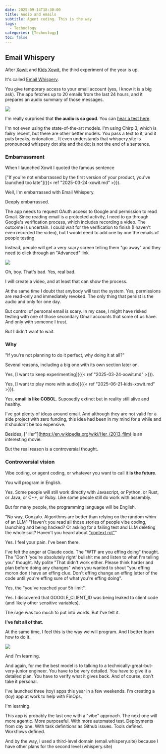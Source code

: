 ```yaml
---
date: 2025-09-14T18:30:00
title: Audio and emails
subtitle: Agent coding. This is the way
tags:
  - Technology
categories: [Technology]
toc: false
---
```


## Email Whispery

After [Xowit](https://xowit.com) and [Kids Xowit](https://kids.xowit.com), the third experiment of the year is up.

It's called [Email Whispery](https://email.whispery.site/).

You give temporary access to your email account (yes, I know it is a big ask). The app fetches up to 20 emails from the last 24 hours, and it prepares an audio summary of those messages.

![](/img/result-email-whispery.png)

I'm really surprised that **the audio is so good**. You can [hear a test here](https://media-gonzalo.f-v.es/summary-example-email-whisery.mp3).


I'm not even using the state-of-the-art models. I'm using Chirp 3, which is failry recent, but there are other better models. You pass a text to it, and it puts breaks, entonation... It even understands that whispery.site is pronounced whispery dot site and the dot is not the end of a sentence.



### Embarrassment

When I launched Xowit I quoted the famous sentence

 ["If you're not embarrassed by the first version of your product, you've launched too late"]({{< ref "2025-03-24-xowit.md" >}}).

Well, I'm embarrassed with Email Whispery.

Deeply embarrassed.

The app needs to request OAuth access to Google and permission to read Gmail. Since reading email is a protected activity, I need to go through Google's verification process, which includes recording a video. The outcome is uncertain. I could wait for the verification to finish (I haven't even recorded the video), but I would need to add one by one the emails of people testing

Instead, people will get a very scary screen telling them "go away" and they need to click through an "Advanced" link

![](/img/Screenshot_2025-09-14_104329.png)

Oh, boy. That's bad. Yes, real bad.

I will create a video, and at least that can show the process.

At the same time I doubt that anybody will test the system. Yes, permissions are read-only and immediately revoked. The only thing that persist is the audio and only for one day.

But control of personal email is scary. In my case, I might have risked testing with one of those secondary Gmail accounts that some of us have. And only with someone I trust.

But I didn't want to wait.

### Why

"If you're not planning to do it perfect, why doing it at all?"

Several reasons, including a big one with its own section later on.

Yes, [I want to keep experimenting]({{< ref "2025-03-24-xowit.md" >}}).

Yes, [I want to play more with audio]({{< ref "2025-06-21-kids-xowit.md" >}}).

Yes, **email is like COBOL**. Suposedly extinct but in reality still alive and healthy.

I've got plenty of ideas around email. And although they are not valid for a side project with zero funding, this idea had been in my mind for a while and it shouldn't be too expensive.

Besides, ["Her"](https://en.wikipedia.org/wiki/Her_(2013_film) is an interesting movie.

But the real reason is a controversial thought.

### Controversial vision

Vibe coding, or agent coding, or whatever you want to call it **is the future**.

You will program in English.

Yes. Some people will still work directly with Javascript, or Python, or Rust, or Java, or C++, or Ruby. Like some people still do work with assembly.

But for many people, the programming language will be English.

"No way, Gonzalo. Algorithms are better than relying on the random whim of an LLM"
"Haven't you read all those stories of people vibe coding, launching and being hacked? Or asking for a failing test and LLM deleting the whole suit? Haven't you heard about ["context rot"](https://x.com/simonw/status/1935478180443472340)"

Yes. I feel your pain. I've been there.

I've felt the anger at Claude code. The "WTF are you effing doing" thought. The "Don't 'you're absolutely right' bullshit me and listen to what I'm telling you" thought. My polite "That didn't work either. Please think harder and plan before doing any changes" when you wanted to shout "you effing moron don't have an effing clue. Don't effing change an effing letter of the code until you're effing sure of what you're effing doing".

Yes, the "you've reached your 5h limit".

Yes. I discovered that GOOGLE_CLIENT_ID was being leaked to client code (and likely other sensitive variables).

The rage was too much to put into words. But I've felt it.

**I've felt all of that**.

At the same time, I feel this is the way we will program. And I better learn how to do it.

![](/img/this-is-the-way.png)

And I'm learning.

And again, for me the best model is to talking to a technically-great-but-very-junior engineer. You have to be very detailed. You have to give it a detailed plan. You have to verify what it gives back. And of course, don't take it personal.

I've launched three (toy) apps this year in a few weekends. I'm creating a (toy) app at work to help with FinOps.

I'm learning.

This app is probably the last one with a "vibe" approach. The next one will more agentic. More purposeful. With more automated test. Deployments from day one. With task definitions as Github issues. Tools defined. Workflows defined.

And by the way, I used a third-level domain (email.whispery.site) because I have other plans for the second level (whispery.site)
